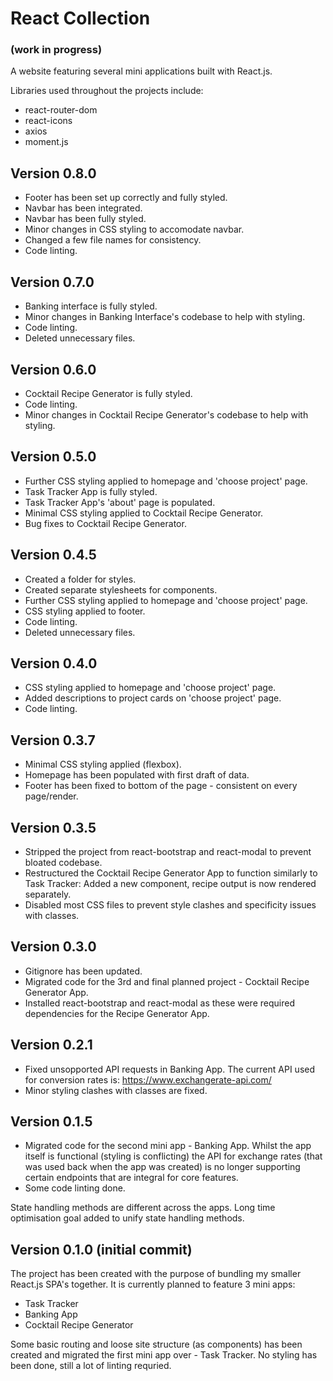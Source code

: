 # React Collection

### (work in progress)

A website featuring several mini applications built with React.js.

Libraries used throughout the projects include:

- react-router-dom
- react-icons
- axios
- moment.js

## Version 0.8.0

- Footer has been set up correctly and fully styled.
- Navbar has been integrated.
- Navbar has been fully styled.
- Minor changes in CSS styling to accomodate navbar.
- Changed a few file names for consistency.
- Code linting.

## Version 0.7.0

- Banking interface is fully styled.
- Minor changes in Banking Interface's codebase to help with styling.
- Code linting.
- Deleted unnecessary files.

## Version 0.6.0

- Cocktail Recipe Generator is fully styled.
- Code linting.
- Minor changes in Cocktail Recipe Generator's codebase to help with styling.

## Version 0.5.0

- Further CSS styling applied to homepage and 'choose project' page.
- Task Tracker App is fully styled.
- Task Tracker App's 'about' page is populated.
- Minimal CSS styling applied to Cocktail Recipe Generator.
- Bug fixes to Cocktail Recipe Generator.

## Version 0.4.5

- Created a folder for styles.
- Created separate stylesheets for components.
- Further CSS styling applied to homepage and 'choose project' page.
- CSS styling applied to footer.
- Code linting.
- Deleted unnecessary files.

## Version 0.4.0

- CSS styling applied to homepage and 'choose project' page.
- Added descriptions to project cards on 'choose project' page.
- Code linting.

## Version 0.3.7

- Minimal CSS styling applied (flexbox).
- Homepage has been populated with first draft of data.
- Footer has been fixed to bottom of the page - consistent on every page/render.

## Version 0.3.5

- Stripped the project from react-bootstrap and react-modal to prevent bloated codebase.
- Restructured the Cocktail Recipe Generator App to function similarly to Task Tracker: Added a new component, recipe output is now rendered separately.
- Disabled most CSS files to prevent style clashes and specificity issues with classes.

## Version 0.3.0

- Gitignore has been updated.
- Migrated code for the 3rd and final planned project - Cocktail Recipe Generator App.
- Installed react-bootstrap and react-modal as these were required dependencies for the Recipe Generator App.

## Version 0.2.1

- Fixed unsopported API requests in Banking App. The current API used for conversion rates is: https://www.exchangerate-api.com/
- Minor styling clashes with classes are fixed.

## Version 0.1.5

- Migrated code for the second mini app - Banking App. Whilst the app itself is functional (styling is conflicting) the API for exchange rates (that was used back when the app was created) is no longer supporting certain endpoints that are integral for core features.
- Some code linting done.

State handling methods are different across the apps. Long time optimisation goal added to unify state handling methods.

## Version 0.1.0 (initial commit)

The project has been created with the purpose of bundling my smaller React.js SPA's together.
It is currently planned to feature 3 mini apps:

- Task Tracker
- Banking App
- Cocktail Recipe Generator

Some basic routing and loose site structure (as components) has been created and migrated the first mini app over - Task Tracker.
No styling has been done, still a lot of linting requried.
